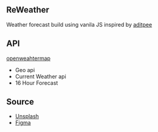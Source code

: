 ## ReWeather
Weather forecast build using vanila JS inspired by [aditpee](github.com/aditpee)
<br>

## API 
[openweahtermap](https://openweathermap.org) 
- Geo api
- Current Weather api
- 16 Hour Forecast

## Source
- [Unsplash](https://unsplash.com/)
- [Figma](https://www.figma.com/file/aIdz5VFrRrCEfqwaQuSdrO/Weather-APP?type=design&node-id=0%3A1&mode=design&t=AMDGPnlbB0rYI6qR-1)
